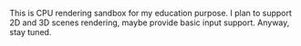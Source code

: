 This is CPU rendering sandbox for my education purpose. 
I plan to support 2D and 3D scenes rendering, maybe provide basic input support.
Anyway, stay tuned.
